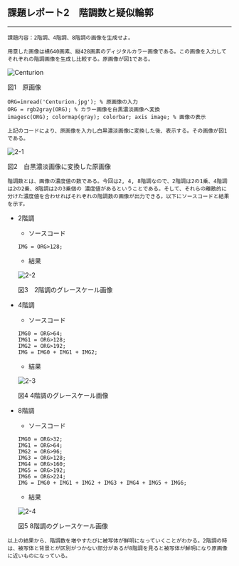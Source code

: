 ## 課題レポート2　階調数と疑似輪郭
---
`
課題内容：2階調、4階調、8階調の画像を生成せよ。
`

`
用意した画像は横640画素、縦428画素のディジタルカラー画像である。この画像を入力して
それぞれの階調画像を生成し比較する。原画像が図1である。
`

![Centurion](./images/Centurion.jpg)

図1　原画像

`
ORG=imread('Centurion.jpg'); % 原画像の入力
`  
`
ORG = rgb2gray(ORG); % カラー画像を白黒濃淡画像へ変換
`  
`
imagesc(ORG); colormap(gray); colorbar; axis image; % 画像の表示
`

`
上記のコードにより、原画像を入力し白黒濃淡画像に変換した後、表示する。その画像が図1である。
`

![2-1](./images/2-1.jpg)

図2　白黒濃淡画像に変換した原画像

`
階調数とは、画像の濃度値の数である。今回は2, 4, 8階調なので、2階調は2の1乗、4階調は2の2乗、8階調は2の3乗個の
濃度値があるということである。そして、それらの離散的に分けた濃度値を合わせればそれぞれの階調数の画像が出力できる。以下にソースコードと結果を示す。
`
- 2階調
    -  ソースコード

    `
    IMG = ORG>128;
    `

    - 結果

    ![2-2](./images/2-2.jpg)
    
    図3　2階調のグレースケール画像
    
- 4階調
    - ソースコード

    `
    IMG0 = ORG>64;
    `  
    `
    IMG1 = ORG>128;
    `  
    `
    IMG2 = ORG>192;
    `  
    `
    IMG = IMG0 + IMG1 + IMG2;
    `

    - 結果

    ![2-3](./images/2-3.jpg)
    
    図4 4階調のグレースケール画像
    
- 8階調
    - ソースコード

    `
    IMG0 = ORG>32;
    `  
    `
    IMG1 = ORG>64;
    `  
    `
    IMG2 = ORG>96;
    `  
    `
    IMG3 = ORG>128;
    `  
    `
    IMG4 = ORG>160;
    `  
    `
    IMG5 = ORG>192;
    `  
    `
    IMG6 = ORG>224;
    `  
    `
    IMG = IMG0 + IMG1 + IMG2 + IMG3 + IMG4 + IMG5 + IMG6;
    `

    - 結果

    ![2-4](./images/2-4.jpg)
    
    図5 8階調のグレースケール画像

`
以上の結果から、階調数を増やすたびに被写体が鮮明になっていくことがわかる。2階調の時は、被写体と背景とが区別がつかない部分があるが8階調を見ると被写体が鮮明になり原画像に近いものになっている。
`
